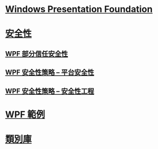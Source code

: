 # [Windows Presentation Foundation](index.md)
# [安全性](security-wpf.md)
## [WPF 部分信任安全性](wpf-partial-trust-security.md)
## [WPF 安全性策略 – 平台安全性](wpf-security-strategy-platform-security.md)
## [WPF 安全性策略 – 安全性工程](wpf-security-strategy-security-engineering.md)
# [WPF 範例](wpf-samples.md)
# [類別庫](class-library-wpf.md)
